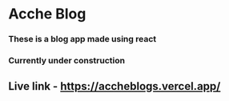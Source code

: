 # Acche Blog
### These is a blog app made using react
### Currently under construction
## Live link - https://accheblogs.vercel.app/
